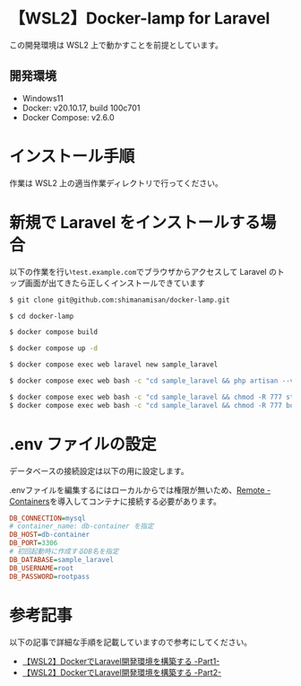 # 【WSL2】Docker-lamp for Laravel

この開発環境は WSL2 上で動かすことを前提としています。

## 開発環境

- Windows11
- Docker: v20.10.17, build 100c701
- Docker Compose: v2.6.0

# インストール手順

作業は WSL2 上の適当作業ディレクトリで行ってください。

# 新規で Laravel をインストールする場合

以下の作業を行い`test.example.com`でブラウザからアクセスして Laravel のトップ画面が出てきたら正しくインストールできています

```bash
$ git clone git@github.com:shimanamisan/docker-lamp.git

$ cd docker-lamp

$ docker compose build

$ docker compose up -d

$ docker compose exec web laravel new sample_laravel

$ docker compose exec web bash -c "cd sample_laravel && php artisan --version"

$ docker compose exec web bash -c "cd sample_laravel && chmod -R 777 storage"
$ docker compose exec web bash -c "cd sample_laravel && chmod -R 777 bootstrap/cache"
```

# .env ファイルの設定

データベースの接続設定は以下の用に設定します。

.envファイルを編集するにはローカルからでは権限が無いため、[Remote - Containers](https://marketplace.visualstudio.com/items?itemName=ms-vscode-remote.remote-containers)を導入してコンテナに接続する必要があります。

```ini
DB_CONNECTION=mysql
# container_name: db-container を指定
DB_HOST=db-container
DB_PORT=3306
# 初回起動時に作成するDB名を指定
DB_DATABASE=sample_laravel
DB_USERNAME=root
DB_PASSWORD=rootpass
```

# 参考記事

以下の記事で詳細な手順を記載していますので参考にしてください。

- [【WSL2】DockerでLaravel開発環境を構築する -Part1-](https://blog.hn-pgtech.com/2021-10-02/)
- [【WSL2】DockerでLaravel開発環境を構築する -Part2-](https://blog.hn-pgtech.com/2021-10-09/)
